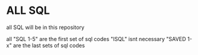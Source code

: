 # ALL SQL

all SQL will be in this repository

all "SQL 1-5" are the first set of sql codes
"ISQL" isnt necessary
"SAVED 1-x" are the last sets of sql codes
